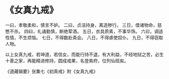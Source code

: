 # 《女真九戒》

一曰，孝敬柔和，慎言不妒。
二曰，贞洁持身，离造秽行。
三日，借诸物命，慈憋不杀。
四曰，礼诵勤慎，断绝荤酒。
五日，衣具质素，不事华饰。
六曰，调适性情，不生烦恼。
七日，不得数赴斋会。
八日，不得虐使奴仆。
九日，不得窃取人物。

以上女真九戒，若坤道，若信女，而能行持不退，有大利益，不经地狱之苦，必生十善之家，再能精进修持，圆成戒果，名登紫府，位列仙班矣。

《道藏辑要》张集七《初真戒》附《女真九戒》
